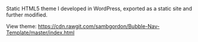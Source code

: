 Static HTML5 theme I developed in WordPress, exported as a static site and further modified.

View theme: https://cdn.rawgit.com/sambgordon/Bubble-Nav-Template/master/index.html
